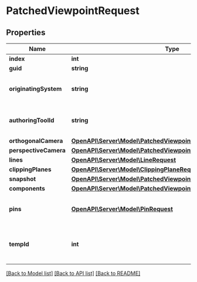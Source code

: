 # PatchedViewpointRequest

## Properties
Name | Type | Description | Notes
------------ | ------------- | ------------- | -------------
**index** | **int** |  | [optional] 
**guid** | **string** |  | [optional] 
**originatingSystem** | **string** | Name of the system in which the viewpoint is originated | [optional] 
**authoringToolId** | **string** | System specific identifier of the viewpoint in the originating BIM tool | [optional] 
**orthogonalCamera** | [**OpenAPI\Server\Model\PatchedViewpointRequestOrthogonalCamera**](PatchedViewpointRequestOrthogonalCamera.md) |  | [optional] 
**perspectiveCamera** | [**OpenAPI\Server\Model\PatchedViewpointRequestPerspectiveCamera**](PatchedViewpointRequestPerspectiveCamera.md) |  | [optional] 
**lines** | [**OpenAPI\Server\Model\LineRequest**](LineRequest.md) |  | [optional] 
**clippingPlanes** | [**OpenAPI\Server\Model\ClippingPlaneRequest**](ClippingPlaneRequest.md) |  | [optional] 
**snapshot** | [**OpenAPI\Server\Model\PatchedViewpointRequestSnapshot**](PatchedViewpointRequestSnapshot.md) |  | [optional] 
**components** | [**OpenAPI\Server\Model\PatchedViewpointRequestComponents**](PatchedViewpointRequestComponents.md) |  | [optional] 
**pins** | [**OpenAPI\Server\Model\PinRequest**](PinRequest.md) | Non standard field. Pins (or markers/annotations) are points of interest | [optional] 
**tempId** | **int** | Only used when using POST on the full-topic route to bind viewpoint with comment | [optional] 

[[Back to Model list]](../README.md#documentation-for-models) [[Back to API list]](../README.md#documentation-for-api-endpoints) [[Back to README]](../README.md)



